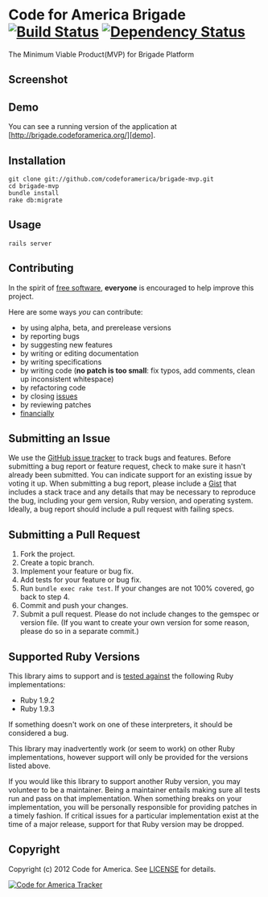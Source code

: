 # Code for America Brigade [![Build Status](https://secure.travis-ci.org/codeforamerica/brigade-mvp.png?branch=master)][travis] [![Dependency Status](https://gemnasium.com/codeforamerica/brigade-mvp.png?travis)][gemnasium]
The Minimum Viable Product(MVP) for Brigade Platform

[travis]: http://travis-ci.org/codeforamerica/brigade-mvp
[gemnasium]: https://gemnasium.com/codeforamerica/brigade-mvp

## <a name="screenshots"></a>Screenshot

## <a name="demo"></a>Demo
You can see a running version of the application at
[http://brigade.codeforamerica.org/][demo].

[demo]: http://brigade.codeforamerica.org/

## <a name="installation"></a>Installation
    git clone git://github.com/codeforamerica/brigade-mvp.git
    cd brigade-mvp
    bundle install
    rake db:migrate

## <a name="usage"></a>Usage
    rails server

## <a name="contributing"></a>Contributing
In the spirit of [free software][free-sw], **everyone** is encouraged to help
improve this project.

[free-sw]: http://www.fsf.org/licensing/essays/free-sw.html

Here are some ways *you* can contribute:

* by using alpha, beta, and prerelease versions
* by reporting bugs
* by suggesting new features
* by writing or editing documentation
* by writing specifications
* by writing code (**no patch is too small**: fix typos, add comments, clean up
  inconsistent whitespace)
* by refactoring code
* by closing [issues][]
* by reviewing patches
* [financially][]

[issues]: https://github.com/codeforamerica/brigade-dev/issues
[financially]: https://secure.codeforamerica.org/page/contribute

## <a name="issues"></a>Submitting an Issue
We use the [GitHub issue tracker][issues] to track bugs and features. Before
submitting a bug report or feature request, check to make sure it hasn't
already been submitted. You can indicate support for an existing issue by
voting it up. When submitting a bug report, please include a [Gist][] that
includes a stack trace and any details that may be necessary to reproduce the
bug, including your gem version, Ruby version, and operating system. Ideally, a
bug report should include a pull request with failing specs.

[gist]: https://gist.github.com/

## <a name="pulls"></a>Submitting a Pull Request
1. Fork the project.
2. Create a topic branch.
3. Implement your feature or bug fix.
4. Add tests for your feature or bug fix.
5. Run `bundle exec rake test`. If your changes are not 100% covered, go back
   to step 4.
6. Commit and push your changes.
7. Submit a pull request. Please do not include changes to the gemspec or
   version file. (If you want to create your own version for some reason,
   please do so in a separate commit.)

## <a name="versions"></a>Supported Ruby Versions
This library aims to support and is [tested against][travis] the following Ruby
implementations:

* Ruby 1.9.2
* Ruby 1.9.3

If something doesn't work on one of these interpreters, it should be considered
a bug.

This library may inadvertently work (or seem to work) on other Ruby
implementations, however support will only be provided for the versions listed
above.

If you would like this library to support another Ruby version, you may
volunteer to be a maintainer. Being a maintainer entails making sure all tests
run and pass on that implementation. When something breaks on your
implementation, you will be personally responsible for providing patches in a
timely fashion. If critical issues for a particular implementation exist at the
time of a major release, support for that Ruby version may be dropped.

## <a name="copyright"></a>Copyright
Copyright (c) 2012 Code for America. See [LICENSE][] for details.

[license]: https://github.com/codeforamerica/brigade-mvp/blob/master/LICENSE.md

[![Code for America Tracker](http://stats.codeforamerica.org/codeforamerica/brigade-mvp.png)][tracker]

[tracker]: http://stats.codeforamerica.org/projects/brigade
